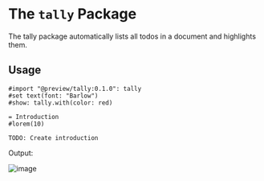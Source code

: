 # The `tally` Package

The tally package automatically lists all todos in a document and highlights them.

## Usage

```typst
#import "@preview/tally:0.1.0": tally
#set text(font: "Barlow")
#show: tally.with(color: red)

= Introduction
#lorem(10)

TODO: Create introduction
```

Output:

![image](https://github.com/user-attachments/assets/bbe787ea-11c7-402f-9e54-b207499f5e00)
